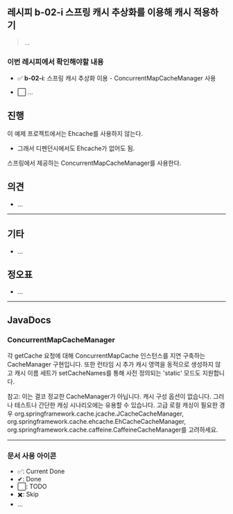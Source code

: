 ## 레시피 b-02-i 스프링 캐시 추상화를 이용해 캐시 적용하기

> ...

### 이번 레시피에서 확인해야할  내용

* ✅ **b-02-i**:  스프링 캐시 추상화 이용 - ConcurrentMapCacheManager 사용

* ⬜ ...




## 진행

이 예제 프로젝트에서는 Ehcache를 사용하지 않는다.

* 그래서 디펜던시에서도 Ehcache가 없어도 됨.

스프링에서 제공하는 ConcurrentMapCacheManager를 사용한다.




## 의견

* ...



---

## 기타

* ...

  

## 정오표

* ...
  


---

## JavaDocs

### ConcurrentMapCacheManager 

각 getCache 요청에 대해 ConcurrentMapCache 인스턴스를 지연 구축하는 CacheManager 구현입니다. 또한 런타임 시 추가 캐시 영역을 동적으로 생성하지 않고 캐시 이름 세트가 setCacheNames를 통해 사전 정의되는 'static' 모드도 지원합니다.

참고: 이는 결코 정교한 CacheManager가 아닙니다. 캐시 구성 옵션이 없습니다. 그러나 테스트나 간단한 캐싱 시나리오에는 유용할 수 있습니다. 고급 로컬 캐싱이 필요한 경우 org.springframework.cache.jcache.JCacheCacheManager, org.springframework.cache.ehcache.EhCacheCacheManager, org.springframework.cache.caffeine.CaffeineCacheManager를 고려하세요.



---

### 문서 사용 아이콘

* ✅: Current Done
* ✔: Done
* ⬜: TODO
* ✖️: Skip
* ...

